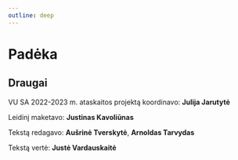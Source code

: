 ```yaml
---
outline: deep
---
```


# Padėka

<script setup lang="ts">
// import logos from "../data/friendLogos.ts";
</script>

## Draugai

<!-- <div class="flex flex-wrap gap-6">
  <img class="object-contain" v-for="image in logos" :key="image" :src="image" width="150" />
</div> -->

VU SA 2022-2023 m. ataskaitos projektą koordinavo: **Julija Jarutytė**

Leidinį maketavo: **Justinas Kavoliūnas**

Tekstą redagavo: **Aušrinė Tverskytė**, **Arnoldas Tarvydas**

Tekstą vertė: **Justė Vardauskaitė**
